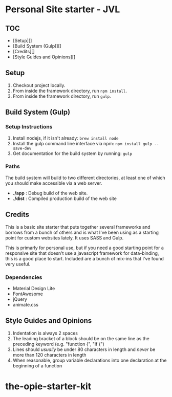 Personal Site starter - JVL 
========================================

TOC
---

* [Setup][]
* [Build System (Gulp)][]
* [Credits][]
* [Style Guides and Opinions][]


Setup
-----

1. Checkout project locally.
2. From inside the framework directory, run `npm install`.
3. From inside the framework directory, run `gulp`.



Build System (Gulp)
--------------------

### Setup Instructions

1. Install nodejs, if it isn't already: `brew install node`
2. Install the gulp command line interface via npm: `npm install gulp --save-dev`
3. Get documentation for the build system by running: `gulp`

### Paths

The build system will build to two different directories, at least one of which you should make accessible via a web server.

* __./app__ : Debug build of the web site.
* __./dist__ : Compiled production build of the web site

Credits
-----

This is a basic site starter that puts together several frameworks and 
borrows from a bunch of others and is what I've been using as a starting
point for custom websites lately. It uses SASS and Gulp.

This is primarly for personal use, but if you need a good starting point for
a responsive site that doesn't use a javascript framework for data-binding,
this is a good place to start. Included are a bunch of mix-ins that I've found
very useful.

### Dependencies

* Material Design Lite 
* FontAwesome
* jQuery 
* animate.css



Style Guides and Opinions
-------------------------

1. Indentation is always 2 spaces
2. The leading bracket of a block should be on the same line as the preceding keyword (e.g. "function {", "if {")
3. Lines should *usually* be under 80 characters in length and *never* be more than 120 characters in length
4. When reasonable, group variable declarations into one declaration at the beginning of a function
# the-opie-starter-kit
